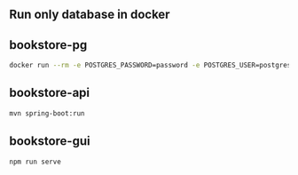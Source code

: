 ## Run only database in docker

## bookstore-pg


```bash 
docker run --rm -e POSTGRES_PASSWORD=password -e POSTGRES_USER=postgres -e POSTGRES_DB=postgres -p 5432:5432 postgres:13.2-alpine
```

## bookstore-api

```bash 
mvn spring-boot:run
```

## bookstore-gui 

```bash 
npm run serve
```

